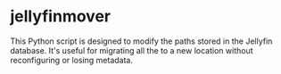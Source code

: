 # jellyfinmover
This Python script is designed to modify the paths stored in the Jellyfin database. It's useful for migrating all the to a new location without reconfiguring or losing metadata.
